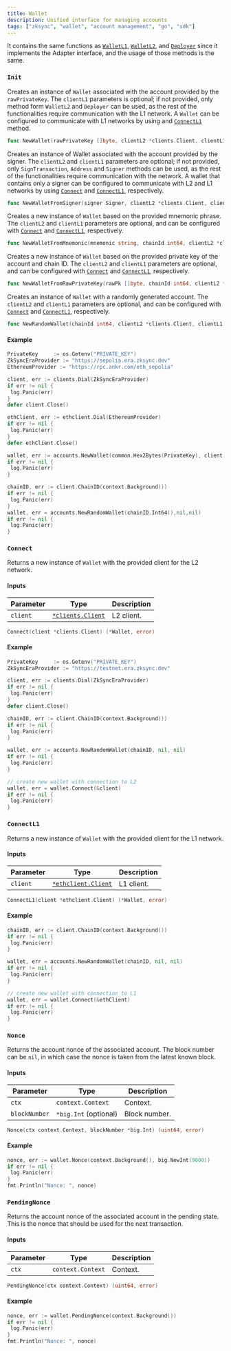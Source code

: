 ```yaml
---
title: Wallet
description: Unified interface for managing accounts
tags: ["zksync", "wallet", "account management", "go", "sdk"]
---
```


It contains the same functions
as [`WalletL1`](/zksync-era/sdk/go/api/accounts/walletl1), [`WalletL2`](/zksync-era/sdk/go/api/accounts/walletl2), and [`Deployer`](/zksync-era/sdk/go/api/accounts/deployer)
since it implements the Adapter interface, and the usage of those methods is the same.

### `Init`

Creates an instance of `Wallet` associated with the account provided by the `rawPrivateKey`.
The `clientL1` parameters is optional; if not provided, only method form `WalletL2` and `Deployer` can be used,
as the rest of the functionalities require communication with the L1 network.
A `Wallet` can be configured to communicate with L1 networks by using and [`ConnectL1`](#connectl1) method.

```go
func NewWallet(rawPrivateKey []byte, clientL2 *clients.Client, clientL1 *ethclient.Client) (*Wallet, error)
```

Creates an instance of Wallet associated with the account provided by the signer. The `clientL2` and `clientL1`
parameters are optional; if not provided, only `SignTransaction`, `Address` and `Signer` methods can be used,
as the rest of the functionalities require communication with the network. A wallet that contains only a
signer can be configured to communicate with L2 and L1 networks by using [`Connect`](#connect) and
[`ConnectL1`](#connectl1), respectively.

```go
func NewWalletFromSigner(signer Signer, clientL2 *clients.Client, clientL1 *ethclient.Client) (*Wallet, error)
```

Creates a new instance of `Wallet` based on the provided mnemonic phrase. The `clientL2` and `clientL1`
parameters are optional, and can be configured with [`Connect`](#connect) and [`ConnectL1`](#connectl1), respectively.

```go
func NewWalletFromMnemonic(mnemonic string, chainId int64, clientL2 *clients.Client, clientL1 *ethclient.Client) (*Wallet, error)
```

Creates a new instance of `Wallet` based on the provided private key of the account and chain ID.
The `clientL2` and `clientL1` parameters are optional, and can be configured with [`Connect`](#connect)
and [`ConnectL1`](#connectl1), respectively.

```go
func NewWalletFromRawPrivateKey(rawPk []byte, chainId int64, clientL2 *clients.Client, clientL1 *ethclient.Client) (*Wallet, error)
```

Creates an instance of `Wallet` with a randomly generated account. The `clientL2` and `clientL1` parameters are
optional, and can be configured with [`Connect`](#connect) and [`ConnectL1`](#connectl1), respectively.

```go
func NewRandomWallet(chainId int64, clientL2 *clients.Client, clientL1 *ethclient.Client) (*Wallet, error)
```

#### Example

```go
PrivateKey     := os.Getenv("PRIVATE_KEY")
ZkSyncEraProvider := "https://sepolia.era.zksync.dev"
EthereumProvider := "https://rpc.ankr.com/eth_sepolia"

client, err := clients.Dial(ZkSyncEraProvider)
if err != nil {
 log.Panic(err)
}
defer client.Close()

ethClient, err := ethclient.Dial(EthereumProvider)
if err != nil {
 log.Panic(err)
}
defer ethClient.Close()

wallet, err := accounts.NewWallet(common.Hex2Bytes(PrivateKey), client, ethClient)
if err != nil {
 log.Panic(err)
}

chainID, err := client.ChainID(context.Background())
if err != nil {
 log.Panic(err)
}
wallet, err = accounts.NewRandomWallet(chainID.Int64(),nil,nil)
if err != nil {
 log.Panic(err)
}
```

### `Connect`

Returns a new instance of `Wallet` with the provided client for the L2 network.

#### Inputs

| Parameter | Type                         | Description |
| --------- | ---------------------------- | ----------- |
| `client`  | [`*clients.Client`](/zksync-era/sdk/go/api/clients) | L2 client.  |

```go
Connect(client *clients.Client) (*Wallet, error)
```

#### Example

```go
PrivateKey     := os.Getenv("PRIVATE_KEY")
ZkSyncEraProvider := "https://testnet.era.zksync.dev"

client, err := clients.Dial(ZkSyncEraProvider)
if err != nil {
 log.Panic(err)
}
defer client.Close()

chainID, err := client.ChainID(context.Background())
if err != nil {
 log.Panic(err)
}

wallet, err := accounts.NewRandomWallet(chainID, nil, nil)
if err != nil {
 log.Panic(err)
}

// create new wallet with connection to L2
wallet, err = wallet.Connect(&client)
if err != nil {
 log.Panic(err)
}
```

### `ConnectL1`

Returns a new instance of `Wallet` with the provided client for the L1 network.

#### Inputs

| Parameter | Type                                                                                               | Description |
| --------- | -------------------------------------------------------------------------------------------------- | ----------- |
| `client`  | [`*ethclient.Client`](https://pkg.go.dev/github.com/ethereum/go-ethereum@v1.12.0/ethclient#Client) | L1 client.  |

```go
ConnectL1(client *ethclient.Client) (*Wallet, error)
```

#### Example

```go
chainID, err := client.ChainID(context.Background())
if err != nil {
 log.Panic(err)
}

wallet, err = accounts.NewRandomWallet(chainID, nil, nil)
if err != nil {
 log.Panic(err)
}

// create new wallet with connection to L1
wallet, err = wallet.Connect(&ethClient)
if err != nil {
 log.Panic(err)
}
```

### `Nonce`

Returns the account nonce of the associated account. The block number can be `nil`, in which case the nonce is taken
from the latest known block.

#### Inputs

| Parameter     | Type                  | Description   |
| ------------- | --------------------- | ------------- |
| `ctx`         | `context.Context`     | Context.      |
| `blockNumber` | `*big.Int` (optional) | Block number. |

```go
Nonce(ctx context.Context, blockNumber *big.Int) (uint64, error)
```

#### Example

```go
nonce, err := wallet.Nonce(context.Background(), big.NewInt(9000))
if err != nil {
 log.Panic(err)
}
fmt.Println("Nonce: ", nonce)
```

### `PendingNonce`

Returns the account nonce of the associated account in the pending state.
This is the nonce that should be used for the next transaction.

#### Inputs

| Parameter | Type              | Description |
| --------- | ----------------- | ----------- |
| `ctx`     | `context.Context` | Context.    |

```go
PendingNonce(ctx context.Context) (uint64, error)
```

#### Example

```go
nonce, err := wallet.PendingNonce(context.Background())
if err != nil {
 log.Panic(err)
}
fmt.Println("Nonce: ", nonce)
```
